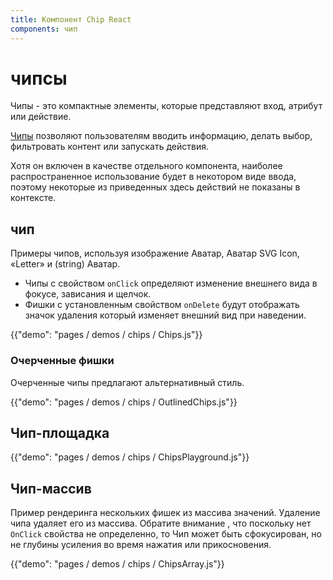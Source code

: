 ```yaml
---
title: Компонент Chip React
components: чип
---
```

# чипсы

<p class="description">Чипы - это компактные элементы, которые представляют вход, атрибут или действие.</p>

[Чипы](https://material.io/design/components/chips.html) позволяют пользователям вводить информацию, делать выбор, фильтровать контент или запускать действия.

Хотя он включен в качестве отдельного компонента, наиболее распространенное использование будет в некотором виде ввода, поэтому некоторые из приведенных здесь действий не показаны в контексте.

## чип

Примеры чипов, используя изображение Аватар, Аватар SVG Icon, «Letter» и (string) Аватар.

- Чипы с свойством `onClick` определяют изменение внешнего вида в фокусе, зависания и щелчок.
- Фишки с установленным свойством `onDelete` будут отображать значок удаления который изменяет внешний вид при наведении.

{{"demo": "pages / demos / chips / Chips.js"}}

### Очерченные фишки

Очерченные чипы предлагают альтернативный стиль.

{{"demo": "pages / demos / chips / OutlinedChips.js"}}

## Чип-площадка

{{"demo": "pages / demos / chips / ChipsPlayground.js"}}

## Чип-массив

Пример рендеринга нескольких фишек из массива значений. Удаление чипа удаляет его из массива. Обратите внимание , что поскольку нет `OnClick` свойства не определенно, то Чип может быть сфокусирован, но не глубины усиления во время нажатия или прикосновения.

{{"demo": "pages / demos / chips / ChipsArray.js"}}